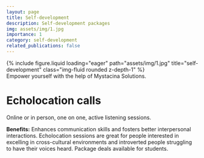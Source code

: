 ```yaml
---
layout: page
title: Self-development
description: Self-development packages
img: assets/img/1.jpg
importance: 1
category: self-development
related_publications: false
---
```


<div class="row justify-content-center">
    <div class="col-sm mt-3 mt-md-0">
        {% include figure.liquid loading="eager" path="assets/img/1.jpg" title="self-development" class="img-fluid rounded z-depth-1" %}
    </div>
</div>
<div class="caption text-center">
    Empower yourself with the help of Mystacina Solutions.
</div>

# Echolocation calls

Online or in person, one on one, active listening sessions.

**Benefits:** Enhances communication skills and fosters better interpersonal interactions. Echolocation sessions are great for people interested in excelling in cross-cultural environments and introverted people struggling to have their voices heard. Package deals available for students.


<!--- Emojis: 
https://gist.github.com/rxaviers/7360908 --->
  